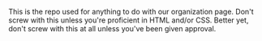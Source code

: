 This is the repo used for anything to do with our organization page.  Don't screw with this unless you're proficient in HTML and/or CSS.  Better yet, don't screw with this at all unless you've been given approval.
